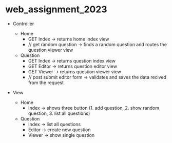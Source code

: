 # web_assignment_2023

- Controller
  - Home
    - GET Index -> returns home index view
    - // get random question -> finds a random question and routes the question viewer view
  - Question
    - GET Index -> returns question index view
    - GET Editor -> returns question editor view
    - GET Viewer -> returns question viewer view
    - // post submit editor form -> validates and saves the data recived from the request
    

- View
  - Home
    - Index -> shows three button (1. add question, 2. show random question, 3. list all questions)
  - Question
    - Index -> list all questions
    - Editor -> create new question
    - Viewer -> show single question
